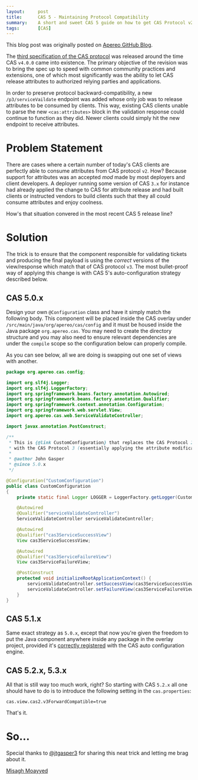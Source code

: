 ```yaml
---
layout:     post
title:      CAS 5 - Maintaining Protocol Compatibility
summary:    A short and sweet CAS 5 guide on how to get CAS Protocol v2 to act as v3.
tags:       [CAS]
---
```


<div class="alert alert-success"><i class="far fa-lightbulb"></i> This blog post was originally posted on <a href="https://github.com/apereo/apereo.github.io">Apereo GitHub Blog</a>.</div>


The [third specification of the CAS protocol](https://apereo.github.io/cas/5.1.x/protocol/CAS-Protocol.html) was released around the time CAS `v4.0.0` came into existence. The primary objective of the revision was to bring the spec up to speed with common community practices and extensions, one of which most significantly was the ability to let CAS release attributes to authorized relying parties and applications.

<script async src="https://pagead2.googlesyndication.com/pagead/js/adsbygoogle.js"></script>
<ins class="adsbygoogle"
     style="display:block; text-align:center;"
     data-ad-layout="in-article"
     data-ad-format="fluid"
     data-ad-client="ca-pub-8081398210264173"
     data-ad-slot="3789603713"></ins>
<script>
     (adsbygoogle = window.adsbygoogle || []).push({});
</script>

In order to preserve protocol backward-compatibility, a new `/p3/serviceVaildate` endpoint was added whose only job was to release attributes to be consumed by clients. This way, existing CAS clients unable to parse the new `<cas:attributes>` block in the validation response could continue to function as they did. Newer clients could simply hit the new endpoint to receive attributes.

# Problem Statement

There are cases where a certain number of today's CAS clients are perfectly able to consume attributes from CAS protocol `v2`. How? Because support for attributes was an accepted *mod* made by most deployers and client developers. A deployer running some version of CAS `3.x` for instance had already applied the change to CAS for attribute release and had built clients or instructed vendors to build clients such that they all could consume attributes and enjoy coolness.

How's that situation convered in the most recent CAS 5 release line?

# Solution

The trick is to ensure that the component responsible for validating tickets and producing the final payload is using the *correct* versions of the view/response which match that of CAS protocol `v3`. The most bullet-proof way of applying this change is with CAS 5's auto-configuration strategy described below.

## CAS 5.0.x

Design your own `@Configuration` class and have it simply match the following body. This component will be placed inside the CAS overlay under `/src/main/java/org/apereo/cas/config` and it must be housed inside the Java package `org.apereo.cas`. You may need to create the directory structure and you may also need to ensure relevant dependencies are under the `compile` scope so the configuration below can properly compile.

As you can see below, all we are doing is swapping out one set of views with another.

```java
package org.apereo.cas.config;

import org.slf4j.Logger;
import org.slf4j.LoggerFactory;
import org.springframework.beans.factory.annotation.Autowired;
import org.springframework.beans.factory.annotation.Qualifier;
import org.springframework.context.annotation.Configuration;
import org.springframework.web.servlet.View;
import org.apereo.cas.web.ServiceValidateController;

import javax.annotation.PostConstruct;

/**
 * This is {@link CustomConfiguration} that replaces the CAS Protocol 2 validation endpoint (/serviceValidate)
 * with the CAS Protocol 3 (essentially applying the attribute modification to CAS protocol 2..
 *
 * @author John Gasper
 * @since 5.0.x
 */

@Configuration("CustomConfiguration")
public class CustomConfiguration
{
    private static final Logger LOGGER = LoggerFactory.getLogger(CustomConfiguration.class);

    @Autowired
    @Qualifier("serviceValidateController")
    ServiceValidateController serviceValidateController;

    @Autowired
    @Qualifier("cas3ServiceSuccessView")
    View cas3ServiceSuccessView;

    @Autowired
    @Qualifier("cas3ServiceFailureView")
    View cas3ServiceFailureView;

    @PostConstruct
    protected void initializeRootApplicationContext() {
        serviceValidateController.setSuccessView(cas3ServiceSuccessView);
        serviceValidateController.setFailureView(cas3ServiceFailureView);
    }
}
```

## CAS 5.1.x

Same exact strategy as `5.0.x`, except that now you're given the freedom to put the Java component anywhere inside any package in the overlay project, provided it's [correctly registered](https://apereo.github.io/cas/development/installation/Configuration-Management-Extensions.html) with the CAS auto configuration engine.

## CAS 5.2.x, 5.3.x

All that is still way too much work,  right? So starting with CAS `5.2.x` all one should have to do is to introduce the following setting in the `cas.properties`:

```properties
cas.view.cas2.v3ForwardCompatible=true
```

That's it.

# So...

Special thanks to [@jtgasper3](https://github.com/jtgasper3) for sharing this neat trick and letting me brag about it. 

[Misagh Moayyed](https://fawnoos.com)
